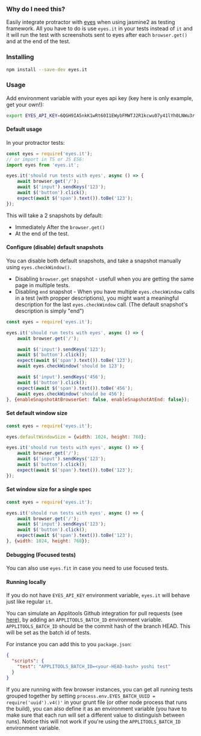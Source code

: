 ### Why do I need this?

Easily integrate protractor with [eyes](https://applitools.com/) when using jasmine2 as testing framework. All you have to do is use `eyes.it` in your tests instead of `it` and it will run the test with screenshots sent to eyes after each `browser.get()` and at the end of the test.

### Installing

```sh
npm install --save-dev eyes.it
```

### Usage

Add environment variable with your eyes api key (key here is only example, get your own!):
```sh
export EYES_API_KEY=6QGH9IA5nkK1wRt60I1EWybFMWTJ2R1kcwu07y41lYh0LNWu3r
```

#### Default usage
In your protractor tests:
```js
const eyes = require('eyes.it');
// or import in TS or JS ES6:
import eyes from 'eyes.it';

eyes.it('should run tests with eyes', async () => {
    await browser.get('/');
    await $('input').sendKeys('123');
    await $('button').click();
    expect(await $('span').text()).toBe('123');
});
```

This will take a 2 snapshots by default:
 - Immediately After the `browser.get()`
 - At the end of the test.

#### Configure (disable) default snapshots
You can disable both default snapshots, and take a snapshot manually using `eyes.checkWindow()`.
- Disabling `browser.get` snapshot - usefull when you are getting the same page in multiple tests.
- Disabling `end` snapshot - When you have multiple `eyes.checkWindow` calls in a test (with propper descriptions), you might want a meaningful description for the last `eyes.checkWindow` call. (The default snapshot's description is simply "end")
```js
const eyes = require('eyes.it');

eyes.it('should run tests with eyes', async () => {
    await browser.get('/');

    await $('input').sendKeys('123');
    await $('button').click();
    expect(await $('span').text()).toBe('123');
    await eyes.checkWindow('should be 123');

    await $('input').sendKeys('456');
    await $('button').click();
    expect(await $('span').text()).toBe('456');
    await eyes.checkWindow('should be 456');
}, {enableSnapshotAtBrowserGet: false, enableSnapshotAtEnd: false});
```

#### Set default window size

```js
const eyes = require('eyes.it');

eyes.defaultWindowSize = {width: 1024, height: 768};

eyes.it('should run tests with eyes', async () => {
    await browser.get('/');
    await $('input').sendKeys('123');
    await $('button').click();
    expect(await $('span').text()).toBe('123');
});
```

#### Set window size for a single spec

```js
const eyes = require('eyes.it');

eyes.it('should run tests with eyes', async () => {
    await browser.get('/');
    await $('input').sendKeys('123');
    await $('button').click();
    expect(await $('span').text()).toBe('123');
}, {width: 1024, height: 768});
```

#### Debugging (Focused tests)
You can also use `eyes.fit` in case you need to use focused tests.

#### Running locally
If you do not have `EYES_API_KEY` environment variable, `eyes.it` will behave just like regular `it`.

You can simulate an Applitools Github integration for pull requests (see [here](https://applitools.com/docs/topics/integrations/github-integration.html])), by adding an `APPLITOOLS_BATCH_ID` environment variable. `APPLITOOLS_BATCH_ID` should be the commit hash of the branch HEAD. This will be set as the batch id of tests.

For instance you can add this to you `package.json`:
```json
{
  "scripts": {
    "test": "APPLITOOLS_BATCH_ID=<your-HEAD-hash> yoshi test"
  }
}
```

If you are running with few browser instances, you can get all running tests grouped together by setting `process.env.EYES_BATCH_UUID = require('uuid').v4()'` in your grunt file (or other node process that runs the build), you can also define it as an environment variable (you have to make sure that each run will set a different value to distinguish between runs).
Notice this will not work if you're using the `APPLITOOLS_BATCH_ID` environment variable.
